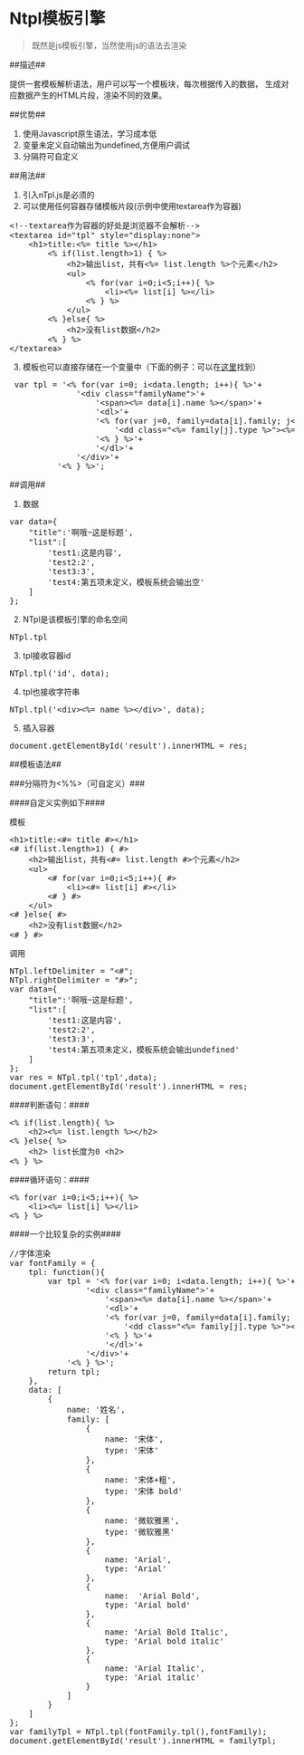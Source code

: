 Ntpl模板引擎
=========

> 既然是js模板引擎，当然使用js的语法去渲染

##描述##

提供一套模板解析语法，用户可以写一个模板块，每次根据传入的数据，
生成对应数据产生的HTML片段，渲染不同的效果。


##优势##

1. 使用Javascript原生语法，学习成本低
2. 变量未定义自动输出为undefined,方便用户调试
3. 分隔符可自定义

##用法##

1. 引入nTpl.js是必须的
2. 可以使用任何容器存储模板片段(示例中使用textarea作为容器)
<pre>
&lt;!--textarea作为容器的好处是浏览器不会解析--&gt;
&lt;textarea id="tpl" style="display:none"&gt;
    &lt;h1&gt;title:&lt;%= title %&gt;&lt;/h1&gt;
        &lt;% if(list.length&gt;1) { %&gt;
            &lt;h2&gt;输出list，共有&lt;%= list.length %&gt;个元素&lt;/h2&gt;
            &lt;ul&gt;
                &lt;% for(var i=0;i&lt;5;i++){ %&gt;
                    &lt;li&gt;&lt;%= list[i] %&gt;&lt;/li&gt;
                &lt;% } %&gt;
            &lt;/ul&gt;
        &lt;% }else{ %&gt;
            &lt;h2&gt;没有list数据&lt;/h2&gt;
        &lt;% } %&gt;
&lt;/textarea&gt;
</pre>
3. 模板也可以直接存储在一个变量中（下面的例子：可以在[这里](https://github.com/Johnqing/SocialCard/blob/master/assets/js/controller.js)找到）
<pre>
 var tpl = '&lt;% for(var i=0; i&lt;data.length; i++){ %&gt;'+
              '&lt;div class="familyName"&gt;'+
                  '&lt;span&gt;&lt;%= data[i].name %&gt;&lt;/span&gt;'+
                  '&lt;dl&gt;'+
                  '&lt;% for(var j=0, family=data[i].family; j&lt;family.length; j++){ %&gt;'+
                      '&lt;dd class="&lt;%= family[j].type %&gt;"&gt;&lt;%= family[j].name %&gt;&lt;/dd&gt;'+
                  '&lt;% } %&gt;'+
                  '&lt;/dl&gt;'+
              '&lt;/div&gt;'+
          '&lt;% } %&gt;';
</pre>

##调用##

1. 数据
<pre>
var data={
    "title":'啊哦~这是标题',
    "list":[
        'test1:这是内容',
        'test2:2',
        'test3:3',
        'test4:第五项未定义，模板系统会输出空'
    ]
};
</pre>

2. NTpl是该模板引擎的命名空间
<pre>
NTpl.tpl
</pre>
3. tpl接收容器id
<pre>
NTpl.tpl('id', data);
</pre>
4. tpl也接收字符串
<pre>
NTpl.tpl('&lt;div&gt;&lt;%= name %&gt;&lt;/div&gt;', data);
</pre>
5. 插入容器
<pre>
document.getElementById('result').innerHTML = res;
</pre>

##模板语法##

###分隔符为&lt;%%&gt;（可自定义）###

####自定义实例如下####

模板
<pre>
&lt;h1&gt;title:&lt;#= title #&gt;&lt;/h1&gt;
&lt;# if(list.length&gt;1) { #&gt;
    &lt;h2&gt;输出list，共有&lt;#= list.length #&gt;个元素&lt;/h2&gt;
    &lt;ul&gt;
        &lt;# for(var i=0;i&lt;5;i++){ #&gt;
            &lt;li&gt;&lt;#= list[i] #&gt;&lt;/li&gt;
        &lt;# } #&gt;
    &lt;/ul&gt;
&lt;# }else{ #&gt;
    &lt;h2&gt;没有list数据&lt;/h2&gt;
&lt;# } #&gt;
</pre>

调用
<pre>
NTpl.leftDelimiter = "&lt;#";
NTpl.rightDelimiter = "#&gt;";
var data={
    "title":'啊哦~这是标题',
    "list":[
        'test1:这是内容',
        'test2:2',
        'test3:3',
        'test4:第五项未定义，模板系统会输出undefined'
    ]
};
var res = NTpl.tpl('tpl',data);
document.getElementById('result').innerHTML = res;
</pre>


####判断语句：####

<pre>
&lt;% if(list.length){ %&gt;
    &lt;h2&gt;&lt;%= list.length %&gt;&lt;/h2&gt;
&lt;% }else{ %&gt;
    &lt;h2&gt; list长度为0 &lt;h2&gt;
&lt;% } %&gt;
</pre>

####循环语句：####

<pre>
&lt;% for(var i=0;i&lt;5;i++){ %&gt;
    &lt;li&gt;&lt;%= list[i] %&gt;&lt;/li&gt;
&lt;% } %&gt;
</pre>

####一个比较复杂的实例####

<pre>
//字体渲染
var fontFamily = {
    tpl: function(){
        var tpl = '&lt;% for(var i=0; i&lt;data.length; i++){ %&gt;'+
                '&lt;div class="familyName"&gt;'+
                    '&lt;span&gt;&lt;%= data[i].name %&gt;&lt;/span&gt;'+
                    '&lt;dl&gt;'+
                    '&lt;% for(var j=0, family=data[i].family; j&lt;family.length; j++){ %&gt;'+
                        '&lt;dd class="&lt;%= family[j].type %&gt;"&gt;&lt;%= family[j].name %&gt;&lt;/dd&gt;'+
                    '&lt;% } %&gt;'+
                    '&lt;/dl&gt;'+
                '&lt;/div&gt;'+
            '&lt;% } %&gt;';
        return tpl;
    },
    data: [
        {
            name: '姓名',
            family: [
                {
                    name: '宋体',
                    type: '宋体'
                },
                {
                    name: '宋体+粗',
                    type: '宋体 bold'
                },
                {
                    name: '微软雅黑',
                    type: '微软雅黑'
                },
                {
                    name: 'Arial',
                    type: 'Arial'
                },
                {
                    name:  'Arial Bold',
                    type: 'Arial bold'
                },
                {
                    name: 'Arial Bold Italic',
                    type: 'Arial bold italic'
                },
                {
                    name: 'Arial Italic',
                    type: 'Arial italic'
                }
            ]
        }
    ]
};
var familyTpl = NTpl.tpl(fontFamily.tpl(),fontFamily);
document.getElementById('result').innerHTML = familyTpl;
</pre>

